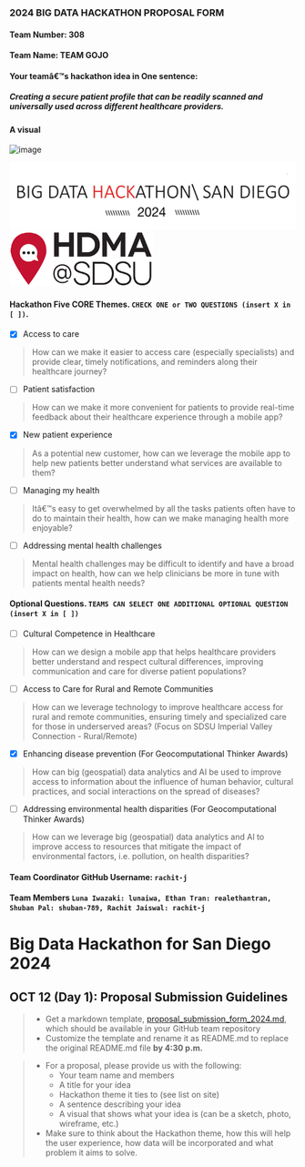 ### 2024 BIG DATA HACKATHON PROPOSAL FORM

#### Team Number: 308  

#### Team Name: TEAM GOJO   
  
#### Your teamâ€™s hackathon idea in One sentence:
##### Creating a secure patient profile that can be readily scanned and universally used across different healthcare providers.


#### A visual
![image](https://github.com/user-attachments/assets/9aac67f2-a837-452d-9759-33a87c35f9f1)

![bigdatahackathon4sd](https://github.com/BigDataForSanDiego/bigdataforsandiego.github.io/blob/main/templates/img/bigdatahackathon_sd_2024.png?raw=true "Big Data Hackathon for San Diego 2024")
<img height="10%" width="50%" alt="HDMA" src="https://github.com/BigDataForSanDiego/bigdataforsandiego.github.io/blob/main/templates/img/hdma2.png?raw=true"> 

<!--
#### Theme: Enhancing Healthcareâ€™s Digital Front Door
#### - Digital solutions to help increase access, manage health, and improve patient satisfaction along the healthcare journey -  
-->

#### Hackathon Five CORE Themes. `CHECK ONE or TWO QUESTIONS (insert X in [ ])`.
- [x] Access to care
> How can we make it easier to access care (especially specialists) and provide clear, timely notifications, and reminders along their healthcare journey?
- [ ] Patient satisfaction
> How can we make it more convenient for patients to provide real-time feedback about their healthcare experience through a mobile app?
- [x] New patient experience
> As a potential new customer, how can we leverage the mobile app to help new patients better understand what services are available to them?
- [ ] Managing my health
> Itâ€™s easy to get overwhelmed by all the tasks patients often have to do to maintain their health, how can we make managing health more enjoyable?
- [ ] Addressing mental health challenges
> Mental health challenges may be difficult to identify and have a broad impact on health, how can we help clinicians be more in tune with patients mental health needs?

#### Optional Questions. `TEAMS CAN SELECT ONE ADDITIONAL OPTIONAL QUESTION (insert X in [ ])`
- [ ] Cultural Competence in Healthcare
> How can we design a mobile app that helps healthcare providers better understand and respect cultural differences, improving communication and care for diverse patient populations?
- [ ] Access to Care for Rural and Remote Communities
> How can we leverage technology to improve healthcare access for rural and remote communities, ensuring timely and specialized care for those in underserved areas? (Focus on SDSU Imperial Valley Connection - Rural/Remote)
- [x] Enhancing disease prevention (For Geocomputational Thinker Awards)
> How can big (geospatial) data analytics and AI be used to improve access to information about the influence of human behavior, cultural practices, and social interactions on the spread of diseases?
- [ ] Addressing environmental health disparities (For Geocomputational Thinker Awards)
> How can we leverage big (geospatial) data analytics and AI to improve access to resources that mitigate the impact of environmental factors, i.e. pollution, on health disparities?


#### Team Coordinator GitHub Username: `rachit-j`

#### Team Members `Luna Iwazaki: lunaiwa, Ethan Tran: realethantran, Shuban Pal: shuban-789, Rachit Jaiswal: rachit-j`
# Big Data Hackathon for San Diego 2024
<!-- ~~## OCT 12 (Day 1): Proposal Submission Guidelines~~ -->
## OCT 12 (Day 1): Proposal Submission Guidelines
> - Get a markdown template, [proposal_submission_form_2024.md](https://github.com/BigDataForSanDiego/bigdataforsandiego.github.io/blob/master/templates/proposal_submission_form_2024.md), which should be available in your GitHub team repository
> - Customize the template and rename it as README.md to replace the original README.md file **by 4:30 p.m.**

> - For a proposal, please provide us with the following:
>   - Your team name and members
>   - A title for your idea
>   - Hackathon theme it ties to (see list on site)
>   - A sentence describing your idea
>   - A visual that shows what your idea is (can be a sketch, photo, wireframe, etc.)
> - Make sure to think about the Hackathon theme, how this will help the user experience, how data will be incorporated and what problem it aims to solve. 






<!-- ~~## OCT 19: Confirmation Form Submission~~ -->
<!--
## OCT 19: Confirmation Form Submission 
> - Complete a Google Form sent by the organizer to your registered email address
> - EACH TEAM must submit ONE FORM **by OCT 12, 11:59:59 p.m.** in order to be eligible to present your work on Saturday, Oct. 15.
-->
<!--
## OCT 19 (Day 2): Final Project Submission Guidelines
> - Submission Due: Upload **Presentation Slides** to the **top directory** of your team GitHub repository **by 9:55 a.m. (STRICT)** 
> - Upload any other materials (e.g., source codes, resources, images, demo video, sample data) to your team GitHub repository **by 9:55 a.m. (STRICT)** 
> - A Presentation slide template is available [here](https://github.com/BigDataForSanDiego/bigdataforsandiego.github.io/raw/master/templates/BigDataHackathon4SD_000.pptx). 
> - Rename the presentation template by replacing "000" with your team ID number.
> - Presentation Schedule is available [here](presentation_schedule.md). 
-->
